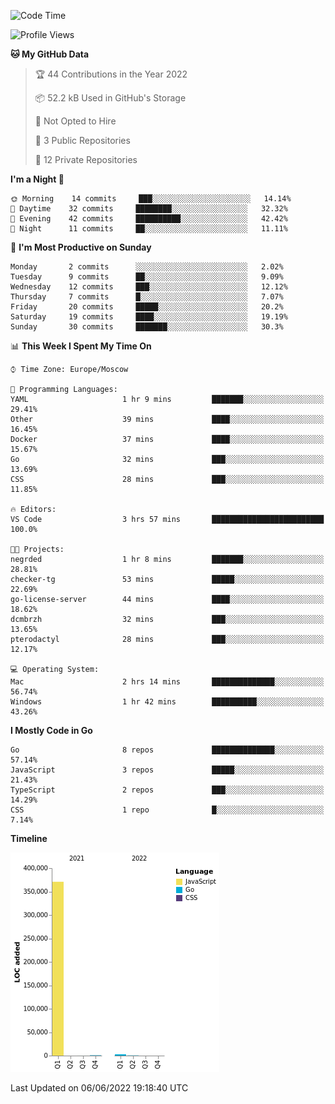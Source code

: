 <!--START_SECTION:waka-->
![Code Time](http://img.shields.io/badge/Code%20Time-323%20hrs%2050%20mins-blue)

![Profile Views](http://img.shields.io/badge/Profile%20Views-0-blue)

**🐱 My GitHub Data** 

> 🏆 44 Contributions in the Year 2022
 > 
> 📦 52.2 kB Used in GitHub's Storage 
 > 
> 🚫 Not Opted to Hire
 > 
> 📜 3 Public Repositories 
 > 
> 🔑 12 Private Repositories  
 > 
**I'm a Night 🦉** 

```text
🌞 Morning    14 commits     ███░░░░░░░░░░░░░░░░░░░░░░   14.14% 
🌆 Daytime    32 commits     ████████░░░░░░░░░░░░░░░░░   32.32% 
🌃 Evening    42 commits     ██████████░░░░░░░░░░░░░░░   42.42% 
🌙 Night      11 commits     ██░░░░░░░░░░░░░░░░░░░░░░░   11.11%

```
📅 **I'm Most Productive on Sunday** 

```text
Monday       2 commits      ░░░░░░░░░░░░░░░░░░░░░░░░░   2.02% 
Tuesday      9 commits      ██░░░░░░░░░░░░░░░░░░░░░░░   9.09% 
Wednesday    12 commits     ███░░░░░░░░░░░░░░░░░░░░░░   12.12% 
Thursday     7 commits      █░░░░░░░░░░░░░░░░░░░░░░░░   7.07% 
Friday       20 commits     █████░░░░░░░░░░░░░░░░░░░░   20.2% 
Saturday     19 commits     ████░░░░░░░░░░░░░░░░░░░░░   19.19% 
Sunday       30 commits     ███████░░░░░░░░░░░░░░░░░░   30.3%

```


📊 **This Week I Spent My Time On** 

```text
⌚︎ Time Zone: Europe/Moscow

💬 Programming Languages: 
YAML                     1 hr 9 mins         ███████░░░░░░░░░░░░░░░░░░   29.41% 
Other                    39 mins             ████░░░░░░░░░░░░░░░░░░░░░   16.45% 
Docker                   37 mins             ████░░░░░░░░░░░░░░░░░░░░░   15.67% 
Go                       32 mins             ███░░░░░░░░░░░░░░░░░░░░░░   13.69% 
CSS                      28 mins             ███░░░░░░░░░░░░░░░░░░░░░░   11.85%

🔥 Editors: 
VS Code                  3 hrs 57 mins       █████████████████████████   100.0%

🐱‍💻 Projects: 
negrded                  1 hr 8 mins         ███████░░░░░░░░░░░░░░░░░░   28.81% 
checker-tg               53 mins             █████░░░░░░░░░░░░░░░░░░░░   22.69% 
go-license-server        44 mins             ████░░░░░░░░░░░░░░░░░░░░░   18.62% 
dcmbrzh                  32 mins             ███░░░░░░░░░░░░░░░░░░░░░░   13.65% 
pterodactyl              28 mins             ███░░░░░░░░░░░░░░░░░░░░░░   12.17%

💻 Operating System: 
Mac                      2 hrs 14 mins       ██████████████░░░░░░░░░░░   56.74% 
Windows                  1 hr 42 mins        ██████████░░░░░░░░░░░░░░░   43.26%

```

**I Mostly Code in Go** 

```text
Go                       8 repos             ██████████████░░░░░░░░░░░   57.14% 
JavaScript               3 repos             █████░░░░░░░░░░░░░░░░░░░░   21.43% 
TypeScript               2 repos             ███░░░░░░░░░░░░░░░░░░░░░░   14.29% 
CSS                      1 repo              █░░░░░░░░░░░░░░░░░░░░░░░░   7.14%

```


**Timeline**

![Chart not found](https://raw.githubusercontent.com/jeezft/jeezft/main/charts/bar_graph.png) 


 Last Updated on 06/06/2022 19:18:40 UTC
<!--END_SECTION:waka-->
